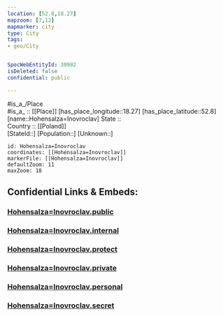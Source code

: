 ```yaml
---
location: [52.8,18.27] 
mapzoom: [7,12] 
mapmarker: city 
type: City
tags:
- geo/City


SpocWebEntityId: 30982
isDeleted: false
confidential: public

---
```

#is_a_/Place  
#is_a_ :: [[Place]] 
[has_place_longitude::18.27] 
[has_place_latitude::52.8] 
[name::Hohensalza=Inovroclav] 
State ::  
Country :: [[Poland]]  
[StateId::] 
[Population::] 
[Unknown::] 


```leaflet
id: Hohensalza=Inovroclav
coordinates: [[Hohensalza=Inovroclav]] 
markerFile: [[Hohensalza=Inovroclav]] 
defaultZoom: 11 
maxZoom: 18
```


## Confidential Links & Embeds: 

### [Hohensalza=Inovroclav.public](/_public/\Earth\Continent\Europe\Europe~East\Poland\Provinces~Poland\Kuyavian-Pomeranian\CityHohensalza=Inovroclav.public.md) 

### [Hohensalza=Inovroclav.internal](/_internal/\Earth\Continent\Europe\Europe~East\Poland\Provinces~Poland\Kuyavian-Pomeranian\CityHohensalza=Inovroclav.internal.md) 

### [Hohensalza=Inovroclav.protect](/_protect/\Earth\Continent\Europe\Europe~East\Poland\Provinces~Poland\Kuyavian-Pomeranian\CityHohensalza=Inovroclav.protect.md) 

### [Hohensalza=Inovroclav.private](/_private/\Earth\Continent\Europe\Europe~East\Poland\Provinces~Poland\Kuyavian-Pomeranian\CityHohensalza=Inovroclav.private.md) 

### [Hohensalza=Inovroclav.personal](/_personal/\Earth\Continent\Europe\Europe~East\Poland\Provinces~Poland\Kuyavian-Pomeranian\CityHohensalza=Inovroclav.personal.md) 

### [Hohensalza=Inovroclav.secret](/_secret/\Earth\Continent\Europe\Europe~East\Poland\Provinces~Poland\Kuyavian-Pomeranian\CityHohensalza=Inovroclav.secret.md)

